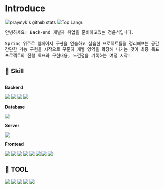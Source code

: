 Introduce
=============
[![praymyk's github stats](https://github-readme-stats.vercel.app/api?username=praymyk)](https://github.com/anuraghazra/github-readme-stats)
[![Top Langs](https://github-readme-stats.vercel.app/api/top-langs/?username=praymyk&layout=compact)](https://github.com/praymyk/github-readme-stats)
<pre>
안녕하세요! Back-end 개발자 취업을 준비하고있는 정윤석입니다. <br>
Spring 위주로 웹페이지 구현을 연습하고 실습한 프로젝트들을 정리해보는 공간을 마련해보았습니다.
간단한 기능 구현을 시작으로 꾸준히 개발 영역을 확장해 나가는 것이 최종 목표이며
프로젝트의 진행 목표와 구현내용, 느낀점을 기록하는 여정 시작!
</pre>

## 🔨 Skill
<div style="display:flex; flex-direction:column; align-items:flex-start;">
    <!-- Backend -->
    <p><strong>Backend</strong></p>
    <div>
        <img src="https://img.shields.io/badge/Java-007396?style=for-the-badge&logo=Java&logoColor=white"> 
        <img src="https://img.shields.io/badge/spring-6DB33F?style=for-the-badge&logo=spring&logoColor=white"> 
        <img src="https://img.shields.io/badge/springboot-6DB33F?style=for-the-badge&logo=springboot&logoColor=white"> 
        <img src="https://img.shields.io/badge/MyBatis-000000?style=for-the-badge&logo=MyBatis&logoColor=white"> 
    </div>
    <!-- Database -->
    <p><strong>Database</strong></p>
    <div>
        <img src="https://img.shields.io/badge/oracle-F80000?style=for-the-badge&logo=oracle&logoColor=white"> 
    </div>
    <!-- Server -->
    <p><strong>Server</strong></p>
    <div>
        <img src="https://img.shields.io/badge/apachetomcat-F8DC75?style=for-the-badge&logo=apachetomcat&logoColor=black"> 
    </div>
    <!-- Frontend -->
    <p><strong>Frontend</strong></p>
    <div>
        <img src="https://img.shields.io/badge/Jsp-e76f00?style=for-the-badge&logo=Jsp&logoColor=white"> 
        <img src="https://img.shields.io/badge/Mustache-606060?style=for-the-badge&logo=Mustache&logoColor=white"> 
        <img src="https://img.shields.io/badge/html5-E34F26?style=for-the-badge&logo=html5&logoColor=white"> 
        <img src="https://img.shields.io/badge/css-1572B6?style=for-the-badge&logo=css3&logoColor=white"> 
        <img src="https://img.shields.io/badge/javascript-F7DF1E?style=for-the-badge&logo=javascript&logoColor=black"> 
        <img src="https://img.shields.io/badge/jquery-0769AD?style=for-the-badge&logo=jquery&logoColor=white"> 
        <img src="https://img.shields.io/badge/Ajax-2c83b9?style=for-the-badge&logo=Ajax&logoColor=white"> 
        <img src="https://img.shields.io/badge/bootstrap-7952B3?style=for-the-badge&logo=bootstrap&logoColor=white"> 
    </div>
</div>

## 🔨 TOOL
<div style="display:flex; flex-direction:column; align-items:flex-start;">
    <div>
        <img src="https://img.shields.io/badge/visualstudiocode-007ACC?style=for-the-badge&logo=visualstudiocode&logoColor=white"> 
        <img src="https://img.shields.io/badge/intellijidea-000000?style=for-the-badge&logo=intellijidea&logoColor=white"> 
        <img src="https://img.shields.io/badge/eclipseide-2C2255?style=for-the-badge&logo=eclipseide&logoColor=white"> 
        <img src="https://img.shields.io/badge/github-181717?style=for-the-badge&logo=github&logoColor=white">
        <img src="https://img.shields.io/badge/slack-4A154B?style=for-the-badge&logo=slack&logoColor=white">
    </div>
</div>
